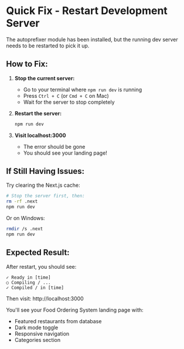 # Quick Fix - Restart Development Server

The autoprefixer module has been installed, but the running dev server needs to be restarted to pick it up.

## How to Fix:

1. **Stop the current server:**
   - Go to your terminal where `npm run dev` is running
   - Press `Ctrl + C` (or `Cmd + C` on Mac)
   - Wait for the server to stop completely

2. **Restart the server:**
   ```bash
   npm run dev
   ```

3. **Visit localhost:3000**
   - The error should be gone
   - You should see your landing page!

## If Still Having Issues:

Try clearing the Next.js cache:
```bash
# Stop the server first, then:
rm -rf .next
npm run dev
```

Or on Windows:
```bash
rmdir /s .next
npm run dev
```

## Expected Result:

After restart, you should see:
```
✓ Ready in [time]
○ Compiling / ...
✓ Compiled / in [time]
```

Then visit: http://localhost:3000

You'll see your Food Ordering System landing page with:
- Featured restaurants from database
- Dark mode toggle
- Responsive navigation
- Categories section